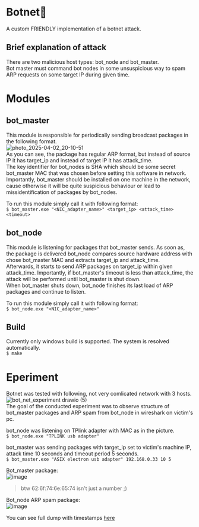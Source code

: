 # Botnet🤖
A custom FRIENDLY implementation of a botnet attack.

## Brief explanation of attack  
There are two malicious host types: bot_node and bot_master.  
Bot master must command bot nodes in some unsuspicious way to spam ARP requests on some target IP during given time.  

# Modules  

## bot_master  
This module is responsible for periodically sending broadcast packages in the following format.  
![photo_2025-04-02_20-10-51](https://github.com/user-attachments/assets/8cd17a05-d3e9-450d-8a07-428eb26f518a)  
As you can see, the package has regular ARP format, but instead of source IP it has target_ip and instead of target IP it has attack_time.  
The key identifier for bot_nodes is SHA which should be some secret bot_master MAC that was chosen before setting this software in network.  
Importantly, bot_master should be installed on one machine in the network, cause otherwise it will be quite suspicious behaviour or lead to missidentification of packages by bot_nodes.  

To run this module simply call it with following format:  
``` $ bot_master.exe "<NIC_adapter_name>" <target_ip> <attack_time> <timeout> ```  

## bot_node  
This module is listening for packages that bot_master sends. As soon as, the package is delivered bot_node compares source hardware address with chose bot_master MAC and extracts target_ip and attack_time.  
Afterwards, it starts to send ARP packages on target_ip within given attack_time. Importantly, if bot_master's timeout is less than attack_time, the attack will be performed until bot_master is shut down.  
When bot_master shuts down, bot_node finishes its last load of ARP packages and continue to listen.  

To run this module simply call it with following format:  
```$ bot_node.exe "<NIC_adapter_name>" ```  

## Build  
Currently only windows build is supported. The system is resolved automatically.  
``` $ make ```  

# Eperiment  
Botnet was tested with following, not very comlicated network with 3 hosts.  
![bot_net_experiment drawio (5)](https://github.com/user-attachments/assets/829ed636-85db-4ddd-bc17-c8c568398ec8)  
The goal of the conducted experiment was to observe structure of bot_master packages and ARP spam from bot_node in wireshark on victim's pc.  
  
bot_node was listening on TPlink adapter with MAC as in the picture.  
```$ bot_node.exe "TPLINK usb adapter"```  
  
bot_master was sending packages with target_ip set to victim's machine IP, attack time 10 seconds and timeout period 5 seconds.  
```$ bot_master.exe "ASIX electron usb adapter" 192.168.0.33 10 5```  
  
Bot_master package:  
![image](https://github.com/user-attachments/assets/8f7588c2-7f2c-4f14-82af-0bc98faa6e4d)  
> btw 62:6f:74:6e:65:74 isn't just a number ;)

Bot_node ARP spam package:  
![image](https://github.com/user-attachments/assets/acc56aef-041f-4ee9-a2b0-55d6be50f8db)

You can see full dump with timestamps [here](https://drive.google.com/file/d/1Y0UhJ9RMOeUqpthg-sdcFYC-39zg-bDe/view?usp=sharing)  

